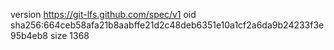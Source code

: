 version https://git-lfs.github.com/spec/v1
oid sha256:664ceb58afa21b8aabffe21d2c48deb6351e10a1cf2a6da9b24233f3e95b4eb8
size 1368
